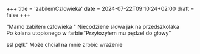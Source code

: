 +++
title = 'zabilemCzlowieka'
date = 2024-07-22T09:10:24+02:00
draft = false
+++

"Mamo zabiłem człowieka "
Niecodziene slowa jak na przedszkolaka 		
Po kolana utopionego w farbie 
'Przyłożyłem mu pędzel do głowy"


ssI pęłk"
Może chcial na mnie zrobić wrażenie


